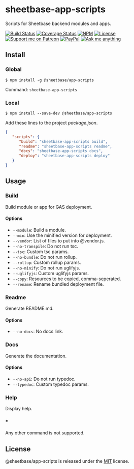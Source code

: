 # sheetbase-app-scripts

Scripts for Sheetbase backend modules and apps.

<!-- <block:header> -->

[![Build Status](https://travis-ci.com/sheetbase/app-scripts.svg?branch=master)](https://travis-ci.com/sheetbase/app-scripts) [![Coverage Status](https://coveralls.io/repos/github/sheetbase/app-scripts/badge.svg?branch=master)](https://coveralls.io/github/sheetbase/app-scripts?branch=master) [![NPM](https://img.shields.io/npm/v/@sheetbase/app-scripts.svg)](https://www.npmjs.com/package/@sheetbase/app-scripts) [![License][license_badge]][license_url] [![Support me on Patreon][patreon_badge]][patreon_url] [![PayPal][paypal_donate_badge]][paypal_donate_url] [![Ask me anything][ask_me_badge]][ask_me_url]

<!-- </block:header> -->

## Install

### Global

`$ npm install -g @sheetbase/app-scripts`

Command: `sheetbase-app-scripts`

### Local

`$ npm install --save-dev @sheetbase/app-scripts`

Add these lines to the project *package.json*.

```json
{
   "scripts": {
      "build": "sheetbase-app-scripts build",
      "readme": "sheetbase-app-scripts readme",
      "docs": "sheetbase-app-scripts docs",
      "deploy": "sheetbase-app-scripts deploy"
   }
}
```

## Usage

### Build

Build module or app for GAS deployment.

#### Options

- `--module`: Build a module.
- `--min`: Use the minified version for deployment.
- `--vendor`: List of files to put into @vendor.js.
- `--no-transpile`: Do not run tsc.
- `--tsc`: Custom tsc params.
- `--no-bundle`: Do not run rollup.
- `--rollup`: Custom rollup params.
- `--no-minify`: Do not run uglifyjs.
- `--uglifyjs`: Custom uglifyjs params.
- `--copy`: Resources to be copied, comma-seperated.
- `--rename`: Rename bundled deployment file.

### Readme

Generate README.md.

#### Options

- `--no-docs`: No docs link.

### Docs

Generate the documentation.

#### Options

- `--no-api`: Do not run typedoc.
- `--typedoc`: Custom typedoc params.

### Help

Display help.

### *

Any other command is not supported.

## License

@sheetbase/app-scripts is released under the [MIT][license_url] license.

<!-- <block:footer> -->

[license_badge]: https://img.shields.io/github/license/mashape/apistatus.svg
[license_url]: https://github.com/sheetbase/app-scripts/blob/master/LICENSE

[patreon_badge]: https://lamnhan.github.io/assets/images/badges/patreon.svg
[patreon_url]: https://www.patreon.com/lamnhan

[paypal_donate_badge]: https://lamnhan.github.io/assets/images/badges/paypal_donate.svg
[paypal_donate_url]: https://www.paypal.me/lamnhan

[ask_me_badge]: https://img.shields.io/badge/ask/me-anything-1abc9c.svg
[ask_me_url]: https://m.me/sheetbase

<!-- </block:footer> -->